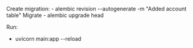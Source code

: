 Create migration:
    - alembic revision --autogenerate -m "Added account table"
Migrate
    - alembic upgrade head

Run:
- uvicorn main:app --reload